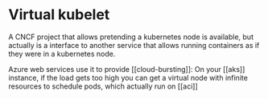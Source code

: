 # Virtual kubelet
A CNCF project that allows pretending a kubernetes node is available, but actually is a interface to another service that allows running containers as if they were in a kubernetes node.

Azure web services use it to provide [[cloud-bursting]]: On your [[aks]] instance, if the load gets too high you can get a virtual node with infinite resources to schedule pods, which actually run on [[aci]]
